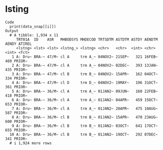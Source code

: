 # lsting

    Code
      print(data_snap[[i]])
    Output
      # A tibble: 1,934 x 11
         TRT01A  ID    ASR   MHBODSYS MHDECOD TRTSDTM ASTDTM ASTDY AENDTM AENDY ATIREL
         <lstng> <lst> <lst> <lstng_> <lstng> <chr>   <chr>  <int> <chr>  <int> <fct> 
       1 A: Dru~ BRA-~ 47/M~ cl A     trm A_~ 04NOV2~ 21SEP~   321 16FEB~   469 PRIOR~
       2 A: Dru~ BRA-~ 47/M~ cl A     trm A_~ 04NOV2~ 02DEC~   393 13JAN~   435 PRIOR~
       3 A: Dru~ BRA-~ 47/M~ cl B     trm B_~ 04NOV2~ 15APR~   162 04OCT~   334 PRIOR~
       4 A: Dru~ BRA-~ 47/M~ cl D     trm D_~ 04NOV2~ 19MAY~   196 31OCT~   361 PRIOR~
       5 A: Dru~ BRA-~ 36/M~ cl A     trm A_~ 01JAN2~ 09JUN~   160 22FEB~   418 PRIOR~
       6 A: Dru~ BRA-~ 36/M~ cl A     trm A_~ 01JAN2~ 04APR~   459 15OCT~   653 PRIOR~
       7 A: Dru~ BRA-~ 36/M~ cl A     trm A_~ 01JAN2~ 20APR~   475 10AUG~   587 PRIOR~
       8 A: Dru~ BRA-~ 36/M~ cl B     trm B_~ 01JAN2~ 15APR~   470 23AUG~   600 PRIOR~
       9 A: Dru~ BRA-~ 36/M~ cl B     trm B_~ 01JAN2~ 03OCT~   641 17OCT~   655 PRIOR~
      10 A: Dru~ BRA-~ 36/M~ cl B     trm B_~ 01JAN2~ 19OCT~   292 07DEC~   341 PRIOR~
      # i 1,924 more rows


